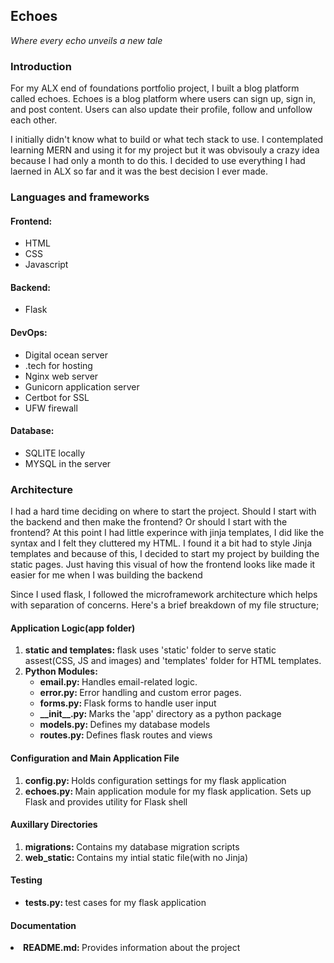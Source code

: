<h2>Echoes</h2>
<p><i>Where every echo unveils a new tale </i></p>

<h3>Introduction</h3>
<p>
    For my ALX end of foundations portfolio project, I built a blog platform called echoes.
    Echoes is a blog platform where users can sign up, sign in, and post content. Users can also update their profile, follow and unfollow each other.
</p>
<p>
    I initially didn't know what to build or what tech stack to use. I contemplated learning MERN and using it for my project but it was obvisouly a crazy
    idea because I had only a  month to do this. I decided to use everything I had laerned in ALX so far and it was the best decision I ever made.
</p>

<h3>Languages and frameworks</h3>
<p>
    <h4>Frontend: </h4>
        <ul>
            <li>HTML</li>
            <li>CSS</li>
            <li>Javascript</li>
        </ul>
</p>
<p>
    <h4>Backend:</h4>
        <ul>
            <li>Flask</li>
        </ul>
</p>
<p>
    <h4>DevOps:</h4>
    <ul>
        <li>Digital ocean server</li>
        <li>.tech for hosting</li>
        <li>Nginx web server</li>
        <li>Gunicorn application server</li>
        <li>Certbot for SSL</li>
        <li>UFW firewall</li>
    </ul>
</p>
<p>
    <h4>Database:</h4>
    <ul>
        <li>SQLITE locally</li>
        <li>MYSQL in the server</li>
    </ul>
</p>

<h3>Architecture</h3>
<p>
    I had a hard time deciding on where to start the project. Should I start with the backend and then
    make the frontend? Or should I start with the frontend?
    At this point I had little experince with jinja templates, I did like the syntax and I felt they cluttered my HTML.
    I found it a bit had to style Jinja templates and because of this, I decided to start my project by building the static pages.
    Just having this visual of how the frontend looks like made it easier for me when I was building the backend
</p>
<p>
    Since I used flask, I followed the microframework architecture which helps with separation of concerns.
    Here's a brief breakdown of my file structure;
</p>
<p>
    <h4>Application Logic(app folder)</h4>
    <ol>
        <li><strong>static and templates: </strong>flask uses 'static' folder to serve static assest(CSS, JS and images)
        and 'templates' folder for HTML templates.
        </li>
        <li><strong>Python Modules:</strong>
        <ul>
            <li><strong>email.py: </strong>Handles email-related logic.</li>
            <li><strong>error.py: </strong>Error handling and custom error pages.</li>
            <li><strong>forms.py: </strong>Flask forms to handle user input</li>
            <li><strong>__init__.py: </strong>Marks the 'app' directory as a python package</li>
            <li><strong>models.py: </strong>Defines my database models</li>
            <li><strong>routes.py: </strong>Defines flask routes and views</li>
        </ul></li>
    </ol>
</p>
<p>
    <h4>Configuration and Main Application File</h4>
    <ol>
        <li><strong>config.py: </strong>Holds configuration settings for my flask application</li>
        <li><strong>echoes.py: </strong>Main application module for my flask application. Sets up Flask and provides utility for Flask shell</li>
    </ol>
</p>
<p>
    <h4>Auxillary Directories</h4>
    <ol>
        <li><strong>migrations: </strong>Contains my database migration scripts</li>
        <li><strong>web_static: </strong>Contains my intial static file(with no Jinja)</li>       
    </ol>
</p>
<p>
    <h4>Testing</h4>
    <ul>
         <li><strong>tests.py: </strong> test cases for my flask application</li>
    </ul>
</p>
<p>
    <h4>Documentation</h4>
    <li><strong>README.md: </strong>Provides information about the project</li>
</p>
